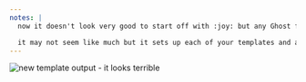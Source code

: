 ```yaml
---
notes: |
  now it doesn't look very good to start off with :joy: but any Ghost fans might recognise it as the starter template that Ghost came out with in January of this year (or last year maybe, I can't quite remember)

  it may not seem like much but it sets up each of your templates and a few css files that you are ready to build a template if you know CSS and HTML, and maybe a tiny bit of Ember template syntax
---
```


![new template output - it looks terrible](/images/create-empress-blog-template.png)
